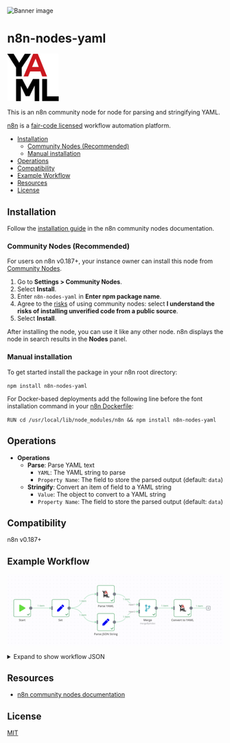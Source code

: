 ![Banner image](https://user-images.githubusercontent.com/10284570/173569848-c624317f-42b1-45a6-ab09-f0ea3c247648.png)

# n8n-nodes-yaml

<img src="./nodes/Yaml/yaml.svg" width=120 />

This is an n8n community node for node for parsing and stringifying YAML.

[n8n](https://n8n.io/) is a [fair-code licensed](https://docs.n8n.io/reference/license/) workflow automation platform.

- [Installation](#installation)
  - [Community Nodes (Recommended)](#community-nodes-recommended)
  - [Manual installation](#manual-installation)
- [Operations](#operations)
- [Compatibility](#compatibility)
- [Example Workflow](#example-workflow)
- [Resources](#resources)
- [License](#license)

## Installation

Follow the [installation guide](https://docs.n8n.io/integrations/community-nodes/installation/) in the n8n community nodes documentation.

### Community Nodes (Recommended)

For users on n8n v0.187+, your instance owner can install this node from [Community Nodes](https://docs.n8n.io/integrations/community-nodes/installation/).

1. Go to **Settings > Community Nodes**.
2. Select **Install**.
3. Enter `n8n-nodes-yaml` in **Enter npm package name**.
4. Agree to the [risks](https://docs.n8n.io/integrations/community-nodes/risks/) of using community nodes: select **I understand the risks of installing unverified code from a public source**.
5. Select **Install**.

After installing the node, you can use it like any other node. n8n displays the node in search results in the **Nodes** panel.

### Manual installation

To get started install the package in your n8n root directory:

`npm install n8n-nodes-yaml`

For Docker-based deployments add the following line before the font installation command in your [n8n Dockerfile](https://github.com/n8n-io/n8n/blob/master/docker/images/n8n/Dockerfile):

`RUN cd /usr/local/lib/node_modules/n8n && npm install n8n-nodes-yaml`

## Operations

- **Operations**
  - **Parse**: Parse YAML text
    - `YAML`: The YAML string to parse
    - `Property Name`: The field to store the parsed output (default: `data`)
  - **Stringify**: Convert an item of field to a YAML string
    - `Value`: The object to convert to a YAML string
    - `Property Name`: The field to store the parsed output (default: `data`)

## Compatibility

n8n v0.187+

## Example Workflow

![Example workflow](images/workflow.png)

<details>
<summary>Expand to show workflow JSON</summary>

*Copy and paste this JSON into a blank n8n workflow!*

```json
{
  "nodes": [
    {
      "parameters": {},
      "name": "Start",
      "type": "n8n-nodes-base.start",
      "typeVersion": 1,
      "position": [
        240,
        300
      ]
    },
    {
      "parameters": {
        "values": {
          "string": [
            {
              "name": "yaml",
              "value": "=---\n# <- yaml supports comments, json does not\n# did you know you can embed json in yaml?\n# try uncommenting the next line\n# { foo: 'bar' }\n\njson:\n  - rigid\n  - better for data interchange\nyaml: \n  - slim and flexible\n  - better for configuration\nobject:\n  key: value\n  array:\n    - null_value:\n    - boolean: true\n    - integer: 1\n    - alias: &example aliases are like variables\n    - alias: *example\nparagraph: >\n   Blank lines denote\n\n   paragraph breaks\ncontent: |-\n   Or we\n   can auto\n   convert line breaks\n   to save space\nalias: &foo\n  bar: baz\nalias_reuse: *foo"
            },
            {
              "name": "json",
              "value": "={\n  \"json\": [\n    \"rigid\",\n    \"better for data interchange\"\n  ],\n  \"yaml\": [\n    \"slim and flexible\",\n    \"better for configuration\"\n  ],\n  \"object\": {\n    \"key\": \"value\",\n    \"array\": [\n      {\n        \"null_value\": null\n      },\n      {\n        \"boolean\": true\n      },\n      {\n        \"integer\": 1\n      },\n      {\n        \"alias\": \"aliases are like variables\"\n      },\n      {\n        \"alias\": \"aliases are like variables\"\n      }\n    ]\n  },\n  \"paragraph\": \"Blank lines denote\\nparagraph breaks\\n\",\n  \"content\": \"Or we\\ncan auto\\nconvert line breaks\\nto save space\",\n  \"alias\": {\n    \"bar\": \"baz\"\n  },\n  \"alias_reuse\": {\n    \"bar\": \"baz\"\n  }\n}"
            }
          ]
        },
        "options": {}
      },
      "name": "Set",
      "type": "n8n-nodes-base.set",
      "typeVersion": 1,
      "position": [
        460,
        300
      ]
    },
    {
      "parameters": {
        "values": {
          "string": [
            {
              "name": "JSON_DATA",
              "value": "={{ JSON.parse($json[\"json\"]) }}"
            }
          ]
        },
        "options": {}
      },
      "name": "Parse JSON String",
      "type": "n8n-nodes-base.set",
      "typeVersion": 1,
      "position": [
        720,
        380
      ]
    },
    {
      "parameters": {
        "mode": "mergeByIndex"
      },
      "name": "Merge",
      "type": "n8n-nodes-base.merge",
      "typeVersion": 1,
      "position": [
        960,
        300
      ]
    },
    {
      "parameters": {
        "value": "={{ $json[\"yaml\"] }}",
        "propertyName": "YAML_DATA"
      },
      "name": "Parse YAML",
      "type": "n8n-nodes-yaml.yaml",
      "typeVersion": 1,
      "position": [
        720,
        220
      ]
    },
    {
      "parameters": {
        "operation": "stringify",
        "value": "={{ $json }}",
        "propertyName": "STRINGIFIED"
      },
      "name": "Convert to YAML",
      "type": "n8n-nodes-yaml.yaml",
      "typeVersion": 1,
      "position": [
        1160,
        300
      ]
    }
  ],
  "connections": {
    "Start": {
      "main": [
        [
          {
            "node": "Set",
            "type": "main",
            "index": 0
          }
        ]
      ]
    },
    "Set": {
      "main": [
        [
          {
            "node": "Parse YAML",
            "type": "main",
            "index": 0
          },
          {
            "node": "Parse JSON String",
            "type": "main",
            "index": 0
          }
        ]
      ]
    },
    "Parse JSON String": {
      "main": [
        [
          {
            "node": "Merge",
            "type": "main",
            "index": 1
          }
        ]
      ]
    },
    "Merge": {
      "main": [
        [
          {
            "node": "Convert to YAML",
            "type": "main",
            "index": 0
          }
        ]
      ]
    },
    "Parse YAML": {
      "main": [
        [
          {
            "node": "Merge",
            "type": "main",
            "index": 0
          }
        ]
      ]
    }
  }
}
```

</details>

## Resources

- [n8n community nodes documentation](https://docs.n8n.io/integrations/community-nodes/)

## License

[MIT](https://github.com/pemontto/n8n-nodes-yaml/blob/master/LICENSE.md)
